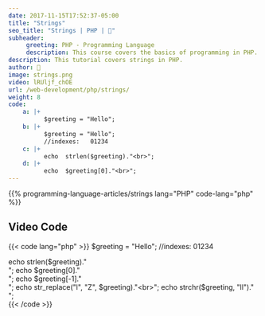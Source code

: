 ```yaml
---
date: 2017-11-15T17:52:37-05:00
title: "Strings"
seo_title: "Strings | PHP | 🦒"
subheader:
     greeting: PHP - Programming Language
     description: This course covers the basics of programming in PHP. Work your way through the videos/articles and I'll teach you everything you need to know to start your programming journey!
description: This tutorial covers strings in PHP.
author: 🦒
image: strings.png
video: lRUljf_chOE
url: /web-development/php/strings/
weight: 8
code:
    a: |+
          $greeting = "Hello";
    b: |+
          $greeting = "Hello";
          //indexes:   01234
    c: |+
          echo  strlen($greeting)."<br>";
    d: |+
          echo  $greeting[0]."<br>";
---
```


{{% programming-language-articles/strings lang="PHP" code-lang="php" %}}

## Video Code

{{< code lang="php" >}}
$greeting = "Hello";
//indexes:   01234

echo  strlen($greeting)."<br>";
echo  $greeting[0]."<br>";
echo  $greeting[-1]."<br>";
echo  str_replace("l", "Z", $greeting)."<br>";
echo  strchr($greeting, "ll")."<br>";  
{{< /code >}}